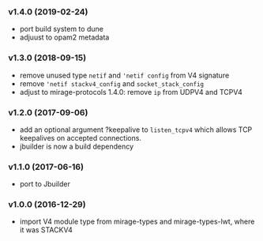 ### v1.4.0 (2019-02-24)

- port build system to dune
- adjuust to opam2 metadata

### v1.3.0 (2018-09-15)

- remove unused type `netif` and `'netif config` from V4 signature
- remove `'netif stackv4_config` and `socket_stack_config`
- adjust to mirage-protocols 1.4.0: remove `ip` from UDPV4 and TCPV4

### v1.2.0 (2017-09-06)

- add an optional argument ?keepalive to `listen_tcpv4` which allows TCP
  keepalives on accepted connections.
- jbuilder is now a build dependency

### v1.1.0 (2017-06-16)

- port to Jbuilder

### v1.0.0 (2016-12-29)

- import V4 module type from mirage-types and mirage-types-lwt, where it was STACKV4
